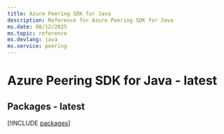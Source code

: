 ```yaml
---
title: Azure Peering SDK for Java
description: Reference for Azure Peering SDK for Java
ms.date: 08/12/2025
ms.topic: reference
ms.devlang: java
ms.service: peering
---
```

# Azure Peering SDK for Java - latest
## Packages - latest
[!INCLUDE [packages](peering-index.md)]